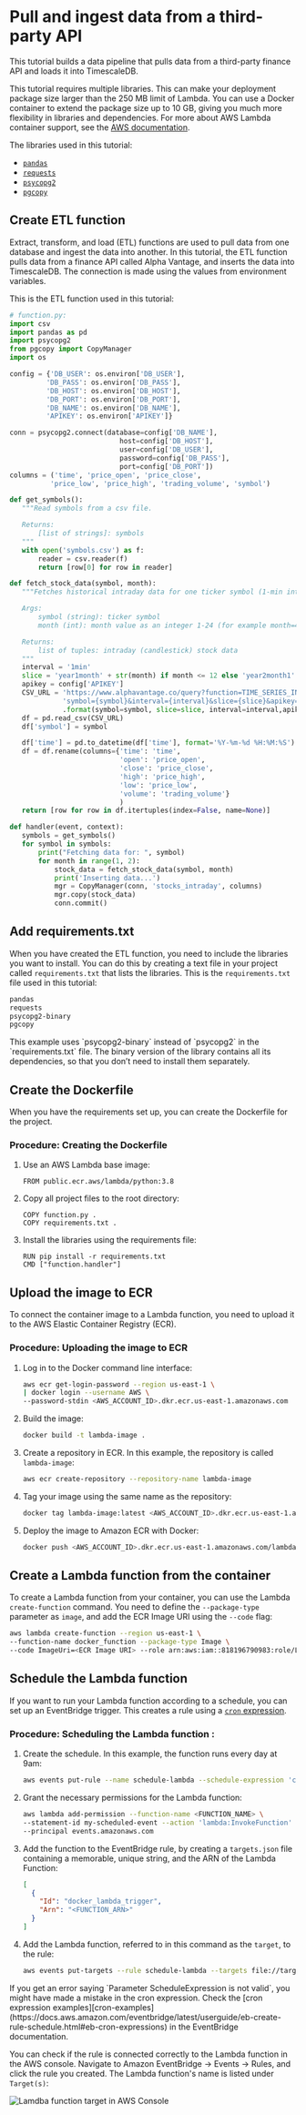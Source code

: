 # Pull and ingest data from a third-party API
This tutorial builds a data pipeline that pulls data from a third-party finance
API and loads it into TimescaleDB.

This tutorial requires multiple libraries. This can make your deployment package
size  larger than the 250&nbsp;MB limit of Lambda. You can use a Docker
container to extend the package size up to 10&nbsp;GB, giving you much more
flexibility in libraries and dependencies. For more about AWS Lambda container
support, see the [AWS documentation](https://docs.aws.amazon.com/lambda/latest/dg/images-create.html).

The libraries used in this tutorial:
*   [`pandas`][pandas]
*   [`requests`][requests]
*   [`psycopg2`][psycopg2]
*   [`pgcopy`][pgcopy]

## Create ETL function
Extract, transform, and load (ETL) functions are used to pull data from one
database and ingest the data into another. In this tutorial, the ETL function
pulls data from a finance API called Alpha Vantage, and inserts the data into
TimescaleDB. The connection is made using the values from environment variables.

This is the ETL function used in this tutorial:

```python
# function.py:
import csv
import pandas as pd
import psycopg2
from pgcopy import CopyManager
import os

config = {'DB_USER': os.environ['DB_USER'],
         'DB_PASS': os.environ['DB_PASS'],
         'DB_HOST': os.environ['DB_HOST'],
         'DB_PORT': os.environ['DB_PORT'],
         'DB_NAME': os.environ['DB_NAME'],
         'APIKEY': os.environ['APIKEY']}

conn = psycopg2.connect(database=config['DB_NAME'],
                           host=config['DB_HOST'],
                           user=config['DB_USER'],
                           password=config['DB_PASS'],
                           port=config['DB_PORT'])
columns = ('time', 'price_open', 'price_close',
          'price_low', 'price_high', 'trading_volume', 'symbol')

def get_symbols():
   """Read symbols from a csv file.

   Returns:
       [list of strings]: symbols
   """
   with open('symbols.csv') as f:
       reader = csv.reader(f)
       return [row[0] for row in reader]

def fetch_stock_data(symbol, month):
   """Fetches historical intraday data for one ticker symbol (1-min interval)

   Args:
       symbol (string): ticker symbol
       month (int): month value as an integer 1-24 (for example month=4 will fetch data from the last 4 months)

   Returns:
       list of tuples: intraday (candlestick) stock data
   """
   interval = '1min'
   slice = 'year1month' + str(month) if month <= 12 else 'year2month1' + str(month)
   apikey = config['APIKEY']
   CSV_URL = 'https://www.alphavantage.co/query?function=TIME_SERIES_INTRADAY_EXTENDED&' \
             'symbol={symbol}&interval={interval}&slice={slice}&apikey={apikey}' \
             .format(symbol=symbol, slice=slice, interval=interval,apikey=apikey)
   df = pd.read_csv(CSV_URL)
   df['symbol'] = symbol

   df['time'] = pd.to_datetime(df['time'], format='%Y-%m-%d %H:%M:%S')
   df = df.rename(columns={'time': 'time',
                           'open': 'price_open',
                           'close': 'price_close',
                           'high': 'price_high',
                           'low': 'price_low',
                           'volume': 'trading_volume'}
                           )
   return [row for row in df.itertuples(index=False, name=None)]

def handler(event, context):
   symbols = get_symbols()
   for symbol in symbols:
       print("Fetching data for: ", symbol)
       for month in range(1, 2):
           stock_data = fetch_stock_data(symbol, month)
           print('Inserting data...')
           mgr = CopyManager(conn, 'stocks_intraday', columns)
           mgr.copy(stock_data)
           conn.commit()
```

## Add requirements.txt
When you have created the ETL function, you need to include the libraries you want to install. You can do this by creating a text file in your project called `requirements.txt` that lists the libraries. This is the `requirements.txt` file used in this tutorial:

```txt
pandas
requests
psycopg2-binary
pgcopy
```

<highlight type="note">
This example uses `psycopg2-binary` instead of `psycopg2` in the
`requirements.txt` file. The binary version of the library contains all its
dependencies, so that you don’t need to install them separately.
</highlight>

## Create the Dockerfile
When you have the requirements set up, you can create the Dockerfile for the project.

### Procedure: Creating the Dockerfile
1.  Use an AWS Lambda base image:
    ```docker
    FROM public.ecr.aws/lambda/python:3.8
    ```
1.  Copy all project files to the root directory:
    ```docker
    COPY function.py .
    COPY requirements.txt .
    ```
1.  Install the libraries using the requirements file:
    ```docker
    RUN pip install -r requirements.txt
    CMD ["function.handler"]
    ```

## Upload the image to ECR
To connect the container image to a Lambda function, you need to upload it to the AWS Elastic Container Registry (ECR).

### Procedure: Uploading the image to ECR
1.  Log in to the Docker command line interface:
    ```bash
    aws ecr get-login-password --region us-east-1 \
    | docker login --username AWS \
    --password-stdin <AWS_ACCOUNT_ID>.dkr.ecr.us-east-1.amazonaws.com
    ```
1.  Build the image:
    ```bash
    docker build -t lambda-image .
    ```
1.  Create a repository in ECR. In this example, the repository is
    called `lambda-image`:
    ```bash
    aws ecr create-repository --repository-name lambda-image
    ```
1.  Tag your image using the same name as the repository:
    ```bash
    docker tag lambda-image:latest <AWS_ACCOUNT_ID>.dkr.ecr.us-east-1.amazonaws.com/lambda-image:latest
    ```
1.  Deploy the image to Amazon ECR with Docker:
    ```bash
    docker push <AWS_ACCOUNT_ID>.dkr.ecr.us-east-1.amazonaws.com/lambda-image:latest        
    ```

## Create a Lambda function from the container
To create a Lambda function from your container, you can use the Lambda
`create-function` command. You need to define the `--package-type` parameter as
`image`, and add the ECR Image URI using the `--code` flag:

```bash
aws lambda create-function --region us-east-1 \
--function-name docker_function --package-type Image \
--code ImageUri=<ECR Image URI> --role arn:aws:iam::818196790983:role/Lambda
```

## Schedule the Lambda function
If you want to run your Lambda function according to a schedule, you can set up
an EventBridge trigger. This creates a rule using a [`cron` expression][cron-examples].


### Procedure: Scheduling the Lambda function :
1.  Create the schedule. In this example, the function runs every day at 9am:
    ```bash
    aws events put-rule --name schedule-lambda --schedule-expression 'cron(0 9 * * ? *)'
    ```
1.  Grant the necessary permissions for the Lambda function:
    ```bash
    aws lambda add-permission --function-name <FUNCTION_NAME> \
    --statement-id my-scheduled-event --action 'lambda:InvokeFunction' \
    --principal events.amazonaws.com
    ```
1.  Add the function to the EventBridge rule, by creating a `targets.json` file
    containing a memorable, unique string, and the ARN of the Lambda Function:
    ```json
    [
      {
        "Id": "docker_lambda_trigger",
        "Arn": "<FUNCTION_ARN>"
      }
    ]
    ```
1.  Add the Lambda function, referred to in this command as the `target`, to
    the rule:
    ```bash
    aws events put-targets --rule schedule-lambda --targets file://targets.json
    ```

<highlight type="important">
If you get an error saying `Parameter ScheduleExpression is not valid`, you might have made a mistake in the cron expression. Check the [cron expression examples][cron-examples](https://docs.aws.amazon.com/eventbridge/latest/userguide/eb-create-rule-schedule.html#eb-cron-expressions) in the EventBridge documentation.
</highlight>


You can check if the rule is connected correctly to the Lambda function in the AWS console. Navigate to Amazon EventBridge → Events → Rules, and click the rule you created. The Lambda function's name is listed under `Target(s)`:

<img class="main-content__illustration" src="https://assets.timescale.com/docs/images/tutorials/aws-lambda-tutorial/targets.png" alt="Lamdba function target in AWS Console"/>


[pandas]: https://pandas.pydata.org/
[requests]: https://docs.python-requests.org/en/master/
[psycopg2]: https://github.com/jkehler/awslambda-psycopg2
[pgcopy]: https://github.com/G-Node/pgcopy
[cron-examples]: https://docs.aws.amazon.com/eventbridge/latest/userguide/eb-create-rule-schedule.html#eb-cron-expressions
